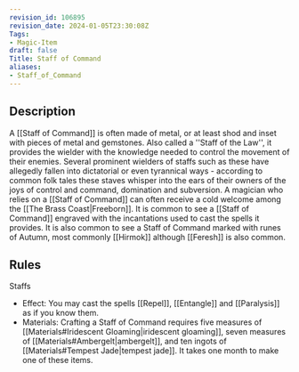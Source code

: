 ```yaml
---
revision_id: 106895
revision_date: 2024-01-05T23:30:08Z
Tags:
- Magic-Item
draft: false
Title: Staff of Command
aliases:
- Staff_of_Command
---
```

## Description
A [[Staff of Command]] is often made of metal, or at least shod and inset with pieces of metal and gemstones. Also called a ''Staff of the Law'', it provides the wielder with the knowledge needed to control the movement of their enemies. Several prominent wielders of staffs such as these have allegedly fallen into dictatorial or even tyrannical ways - according to common folk tales these staves whisper into the ears of their owners of the joys of control and command, domination and subversion. A magician who relies on a [[Staff of Command]] can often receive a cold welcome among the [[The Brass Coast|Freeborn]].
It is common to see a [[Staff of Command]] engraved with the incantations used to cast the spells it provides. It is also common to see a Staff of Command marked with runes of Autumn, most commonly [[Hirmok]] although [[Feresh]] is also common.
## Rules
Staffs
* Effect: You may cast the spells [[Repel]], [[Entangle]] and [[Paralysis]] as if you know them.
* Materials: Crafting a Staff of Command requires five measures of [[Materials#Iridescent Gloaming|iridescent gloaming]], seven measures of [[Materials#Ambergelt|ambergelt]], and ten ingots of [[Materials#Tempest Jade|tempest jade]]. It takes one month to make one of these items.